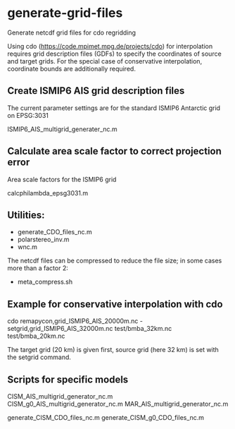 # generate-grid-files

Generate netcdf grid files for cdo regridding

Using cdo (https://code.mpimet.mpg.de/projects/cdo) for interpolation requires grid description files (GDFs) to specify the coordinates of source and target grids. For the special case of conservative interpolation, coordinate bounds are additionally required.

## Create ISMIP6 AIS grid description files
The current parameter settings are for the standard ISMIP6 Antarctic grid on EPSG:3031

ISMIP6_AIS_multigrid_generater_nc.m


## Calculate area scale factor to correct projection error
Area scale factors for the ISMIP6 grid 

calcphilambda_epsg3031.m


## Utilities:
- generate_CDO_files_nc.m
- polarstereo_inv.m
- wnc.m


The netcdf files can be compressed to reduce the file size; in some cases more than a factor 2:
- meta_compress.sh

## Example for conservative interpolation with cdo
cdo remapycon,grid_ISMIP6_AIS_20000m.nc -setgrid,grid_ISMIP6_AIS_32000m.nc test/bmba_32km.nc test/bmba_20km.nc

The target grid (20 km) is given first, source grid (here 32 km) is set with the setgrid command. 

## Scripts for specific models
CISM_AIS_multigrid_generator_nc.m
CISM_g0_AIS_multigrid_generator_nc.m
MAR_AIS_multigrid_generator_nc.m

generate_CISM_CDO_files_nc.m
generate_CISM_g0_CDO_files_nc.m
